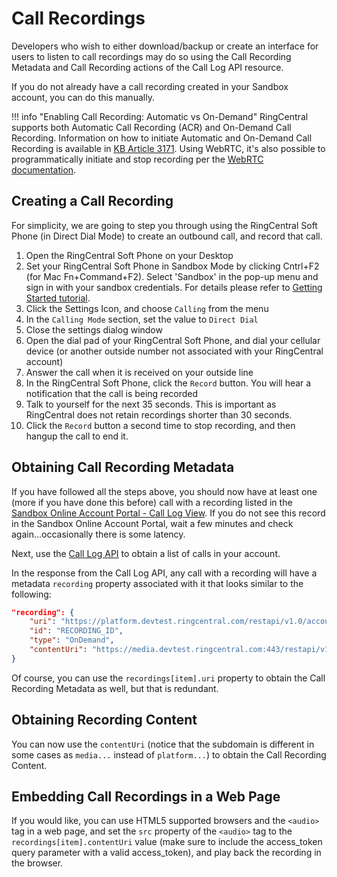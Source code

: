 # Call Recordings

Developers who wish to either download/backup or create an interface for users to listen to call recordings may do so using the Call Recording Metadata and Call Recording actions of the Call Log API resource.

If you do not already have a call recording created in your Sandbox account, you can do this manually.

!!! info "Enabling Call Recording: Automatic vs On-Demand"
    RingCentral supports both Automatic Call Recording (ACR) and On-Demand Call Recording. Information on how to initiate Automatic and On-Demand Call Recording is available in [KB Article 3171](http://success.ringcentral.com/articles/RC_Knowledge_Article/How-to-Initiate-On-Demand-Call-Recordings). Using WebRTC, it's also possible to programmatically initiate and stop recording per the [WebRTC documentation](https://github.com/ringcentral/ringcentral-web-phone).

## Creating a Call Recording

For simplicity, we are going to step you through using the RingCentral Soft Phone (in Direct Dial Mode) to create an outbound call, and record that call.

1. Open the RingCentral Soft Phone on your Desktop
2. Set your RingCentral Soft Phone in Sandbox Mode by clicking Cntrl+F2 (for Mac Fn+Command+F2). Select 'Sandbox' in the pop-up menu and sign in with your sandbox credentials. For details please refer to [Getting Started tutorial](https://developers.ringcentral.com/library/getting-started.html).
3. Click the Settings Icon, and choose `Calling` from the menu
4. In the `Calling Mode` section, set the value to `Direct Dial`
5. Close the settings dialog window
6. Open the dial pad of your RingCentral Soft Phone, and dial your cellular device (or another outside number not associated with your RingCentral account)
7. Answer the call when it is received on your outside line
8. In the RingCentral Soft Phone, click the `Record` button. You will hear a notification that the call is being recorded
9. Talk to yourself for the next 35 seconds. This is important as RingCentral does not retain recordings shorter than 30 seconds.
10. Click the `Record` button a second time to stop recording, and then hangup the call to end it.

## Obtaining Call Recording Metadata

If you have followed all the steps above, you should now have at least one (more if you have done this before) call with a recording listed in the [Sandbox Online Account Portal - Call Log View](https://service.devtest.ringcentral.com/settings/calls.html#simple). If you do not see this record in the Sandbox Online Account Portal, wait a few minutes and check again...occasionally there is some latency.

Next, use the [Call Log API](../reading-call-log) to obtain a list of calls in your account. 

In the response from the Call Log API, any call with a recording will have a metadata `recording` property associated with it that looks similar to the following:

```json
"recording": {
    "uri": "https://platform.devtest.ringcentral.com/restapi/v1.0/account/ACCOUNT_ID/recording/RECORDING_ID",
    "id": "RECORDING_ID",
    "type": "OnDemand",
    "contentUri": "https://media.devtest.ringcentral.com:443/restapi/v1.0/account/ACCOUNT_ID/recording/RECORDING_ID/content"
}
```

Of course, you can use the `recordings[item].uri` property to obtain the Call Recording Metadata as well, but that is redundant.

## Obtaining Recording Content

You can now use the `contentUri` (notice that the subdomain is different in some cases as `media...` instead of `platform...`) to obtain the Call Recording Content.

## Embedding Call Recordings in a Web Page

If you would like, you can use HTML5 supported browsers and the `<audio>` tag in a web page, and set the `src` property of the `<audio>` tag to the `recordings[item].contentUri` value (make sure to include the access_token query parameter with a valid access_token), and play back the recording in the browser.


